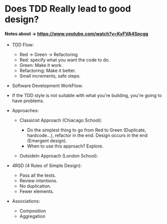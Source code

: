 # Does TDD Really lead to good design?
#### Notes about -> https://www.youtube.com/watch?v=KyFVA4Spcgg
<!-- TOC -->
- TDD Flow:
    - Red -> Green -> Refactoring
    - Red: specify what you want the code to do.
    - Green: Make it work.
    - Refactoring: Make it better.
    - Small increments, safe steps.

- Software Development WorkFlow:

- If the TDD style is not suitable with what you're building, you're going to have problems.

- Approaches:
    - Classicist Approach (Chiacago School):
        - Do the simplest thing to go from Red to Green (Duplicate, hardcode...), refactor in the end.
          Design occurs in the end (Emergent design).
        - When to use this approach? Explore.
        
    - OutsideIn Approach (London School):

- 4RSD (4 Rules of Simple Design):
    - Pass all the tests.
    - Review intentions.
    - No duplication.
    - Fewer elements.

- Associations:
    - Composition
    - Aggregation